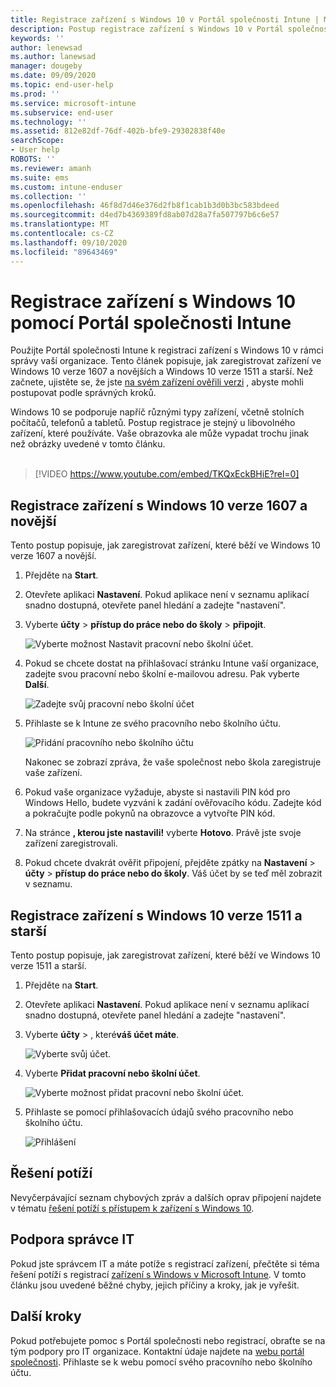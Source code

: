 ```yaml
---
title: Registrace zařízení s Windows 10 v Portál společnosti Intune | Microsoft Docs
description: Postup registrace zařízení s Windows 10 v Portál společnosti Intune
keywords: ''
author: lenewsad
ms.author: lanewsad
manager: dougeby
ms.date: 09/09/2020
ms.topic: end-user-help
ms.prod: ''
ms.service: microsoft-intune
ms.subservice: end-user
ms.technology: ''
ms.assetid: 812e82df-76df-402b-bfe9-29302838f40e
searchScope:
- User help
ROBOTS: ''
ms.reviewer: amanh
ms.suite: ems
ms.custom: intune-enduser
ms.collection: ''
ms.openlocfilehash: 46f8d7d46e376d2fb8f1cab1b3d0b3bc583bdeed
ms.sourcegitcommit: d4ed7b4369389fd8ab07d28a7fa507797b6c6e57
ms.translationtype: MT
ms.contentlocale: cs-CZ
ms.lasthandoff: 09/10/2020
ms.locfileid: "89643469"
---
```

# <a name="enroll-windows-10-devices-with-intune-company-portal"></a>Registrace zařízení s Windows 10 pomocí Portál společnosti Intune

Použijte Portál společnosti Intune k registraci zařízení s Windows 10 v rámci správy vaší organizace. Tento článek popisuje, jak zaregistrovat zařízení ve Windows 10 verze 1607 a novějších a Windows 10 verze 1511 a starší. Než začnete, ujistěte se, že jste [na svém zařízení ověřili verzi](windows-enrollment-company-portal.md#find-windows-10-version-number) , abyste mohli postupovat podle správných kroků.  

Windows 10 se podporuje napříč různými typy zařízení, včetně stolních počítačů, telefonů a tabletů. Postup registrace je stejný u libovolného zařízení, které používáte. Vaše obrazovka ale může vypadat trochu jinak než obrázky uvedené v tomto článku.  
</br>
> [!VIDEO https://www.youtube.com/embed/TKQxEckBHiE?rel=0]

## <a name="enroll-windows-10-version-1607-and-later-device"></a>Registrace zařízení s Windows 10 verze 1607 a novější 
Tento postup popisuje, jak zaregistrovat zařízení, které běží ve Windows 10 verze 1607 a novější.  

1. Přejděte na **Start**. 

2. Otevřete aplikaci **Nastavení**. Pokud aplikace není v seznamu aplikací snadno dostupná, otevřete panel hledání a zadejte "nastavení".

3. Vyberte **účty**  >  **přístup do práce nebo do školy**  >  **připojit**.  


    ![Vyberte možnost Nastavit pracovní nebo školní účet.](./media/w10-enroll-rs1-connect-to-work-or-school.png)  

4. Pokud se chcete dostat na přihlašovací stránku Intune vaší organizace, zadejte svou pracovní nebo školní e-mailovou adresu. Pak vyberte **Další**.  


   ![Zadejte svůj pracovní nebo školní účet](./media/w10-enroll-rs1-set-up-work-or-school-account.png)  

5. Přihlaste se k Intune ze svého pracovního nebo školního účtu.  


    ![Přidání pracovního nebo školního účtu](./media/w10-enroll-rs1-enter-your-credentials.png)  

    Nakonec se zobrazí zpráva, že vaše společnost nebo škola zaregistruje vaše zařízení.

6. Pokud vaše organizace vyžaduje, abyste si nastavili PIN kód pro Windows Hello, budete vyzváni k zadání ověřovacího kódu. Zadejte kód a pokračujte podle pokynů na obrazovce a vytvořte PIN kód.  

7. Na stránce **, kterou jste nastavili!** vyberte **Hotovo**. Právě jste svoje zařízení zaregistrovali.  

8. Pokud chcete dvakrát ověřit připojení, přejděte zpátky na **Nastavení**  >  **účty**  >  **přístup do práce nebo do školy**.  Váš účet by se teď měl zobrazit v seznamu.  


## <a name="enroll-windows-10-version-1511-and-earlier-device"></a>Registrace zařízení s Windows 10 verze 1511 a starší  
Tento postup popisuje, jak zaregistrovat zařízení, které běží ve Windows 10 verze 1511 a starší.  

1. Přejděte na **Start**. 

2. Otevřete aplikaci **Nastavení**. Pokud aplikace není v seznamu aplikací snadno dostupná, otevřete panel hledání a zadejte "nastavení".

3. Vyberte **účty**  >  , které**váš účet máte**.  


    ![Vyberte svůj účet.](./media/W10-enroll-2-accounts-your-account.png)  

5. Vyberte **Přidat pracovní nebo školní účet**.  


    ![Vyberte možnost přidat pracovní nebo školní účet.](./media/w10-enroll-3-add-work-school-acct.png)  

6. Přihlaste se pomocí přihlašovacích údajů svého pracovního nebo školního účtu.  


    ![Přihlášení](./media/W10-enroll-4-sign-in.png)  


## <a name="troubleshooting"></a>Řešení potíží 
Nevyčerpávající seznam chybových zpráv a dalších oprav připojení najdete v tématu [řešení potíží s přístupem k zařízení s Windows 10](troubleshoot-your-windows-10-device-windows.md).  


## <a name="it-administrator-support"></a>Podpora správce IT   

Pokud jste správcem IT a máte potíže s registrací zařízení, přečtěte si téma řešení potíží s registrací [zařízení s Windows v Microsoft Intune](https://support.microsoft.com/help/4469913). V tomto článku jsou uvedené běžné chyby, jejich příčiny a kroky, jak je vyřešit. 

## <a name="next-steps"></a>Další kroky  
Pokud potřebujete pomoc s Portál společnosti nebo registrací, obraťte se na tým podpory pro IT organizace. Kontaktní údaje najdete na [webu portál společnosti](https://go.microsoft.com/fwlink/?linkid=2010980). Přihlaste se k webu pomocí svého pracovního nebo školního účtu.  

 

